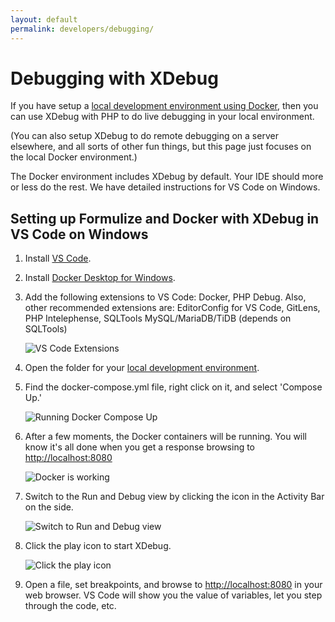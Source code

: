 ```yaml
---
layout: default
permalink: developers/debugging/
---
```


# Debugging with XDebug

If you have setup a [local development environment using Docker](../development_environment/), then you can use XDebug with PHP to do live debugging in your local environment.

(You can also setup XDebug to do remote debugging on a server elsewhere, and all sorts of other fun things, but this page just focuses on the local Docker environment.)

The Docker environment includes XDebug by default. Your IDE should more or less do the rest. We have detailed instructions for VS Code on Windows.

## <a name="formulize-vscode"></a>Setting up Formulize and Docker with XDebug in VS Code on Windows

1. Install [VS Code](https://code.visualstudio.com/).

2. Install [Docker Desktop for Windows](https://docs.docker.com/desktop/install/windows-install/).

3. Add the following extensions to VS Code: Docker, PHP Debug. Also, other recommended extensions are: EditorConfig for VS Code, GitLens, PHP Intelephense, SQLTools MySQL/MariaDB/TiDB (depends on SQLTools)

	![VS Code Extensions](../../images/vscode-extensions.PNG)

4. Open the folder for your [local development environment](../development_environment/).

5. Find the docker-compose.yml file, right click on it, and select 'Compose Up.'

    ![Running Docker Compose Up](../../images/vscode-compose-up.PNG)

6. After a few moments, the Docker containers will be running. You will know it's all done when you get a response browsing to [http://localhost:8080](http://localhost:8080)

    ![Docker is working](../../images/vscode-docker-working.PNG)

7. Switch to the Run and Debug view by clicking the icon in the Activity Bar on the side.

    ![Switch to Run and Debug view](../../images/vscode-run-and-debug.PNG)

8. Click the play icon to start XDebug.

    ![Click the play icon](../../images/vscode-play-icon.PNG)

9. Open a file, set breakpoints, and browse to [http://localhost:8080](http://localhost:8080) in your web browser. VS Code will show you the value of variables, let you step through the code, etc.



